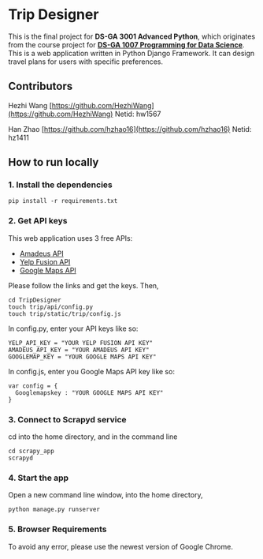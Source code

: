# Trip Designer

This is the final project for **DS-GA 3001 Advanced Python**, which originates from the course project for [**DS-GA 1007 Programming for Data Science**](https://github.com/hzhao16/final_project/tree/master/hz1411-hw1567-sar516-master). This is a web application written in Python Django Framework. It can design travel plans for users with specific preferences.

## Contributors

Hezhi Wang [https://github.com/HezhiWang](https://github.com/HezhiWang) Netid: hw1567

Han Zhao [https://github.com/hzhao16](https://github.com/hzhao16) Netid: hz1411

## How to run locally

### 1. Install the dependencies

```
pip install -r requirements.txt
```

### 2. Get API keys

This web application uses 3 free APIs:

- [Amadeus API](https://sandbox.amadeus.com/api-catalog)
- [Yelp Fusion API](https://www.yelp.com/developers/faq)
- [Google Maps API](https://developers.google.com/maps/documentation/javascript/get-api-key)

Please follow the links and get the keys. Then,

```
cd TripDesigner
touch trip/api/config.py
touch trip/static/trip/config.js
```
In config.py, enter your API keys like so:
```
YELP_API_KEY = "YOUR YELP FUSION API KEY" 
AMADEUS_API_KEY = "YOUR AMADEUS API KEY"
GOOGLEMAP_KEY = "YOUR GOOGLE MAPS API KEY"
```
In config.js, enter you Google Maps API key like so:
```
var config = {
  Googlemapskey : "YOUR GOOGLE MAPS API KEY"
}
```

### 3. Connect to Scrapyd service
cd into the home directory, and in the command line
```
cd scrapy_app
scrapyd
```
### 4. Start the app
Open a new command line window, into the home directory,
```
python manage.py runserver
```

### 5. Browser Requirements
To avoid any error, please use the newest version of Google Chrome. 
